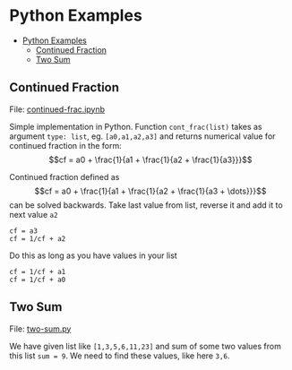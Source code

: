 # Python Examples

- [Python Examples](#python-examples)
  - [Continued Fraction](#continued-fraction)
  - [Two Sum](#two-sum)

## Continued Fraction

File: [continued-frac.ipynb](continued-frac.ipynb)

Simple implementation in Python. Function `cont_frac(list)` takes as argument `type: list`, eg. `[a0,a1,a2,a3]` and returns numerical value for continued fraction in the form:
$$cf = a0 + \frac{1}{a1 + \frac{1}{a2 + \frac{1}{a3}}}$$

Continued fraction defined as
$$cf = a0 + \frac{1}{a1 + \frac{1}{a2 + \frac{1}{a3 + \dots}}}$$
can be solved backwards. Take last value from list, reverse it and add it to next value `a2`
```
cf = a3
cf = 1/cf + a2
```
Do this as long as you have values in your list
```
cf = 1/cf + a1
cf = 1/cf + a0
```

## Two Sum

File: [two-sum.py](two-sum.py)

We have given list like `[1,3,5,6,11,23]` and sum of some two values from this list `sum = 9`. We need to find these values, like here `3,6`.